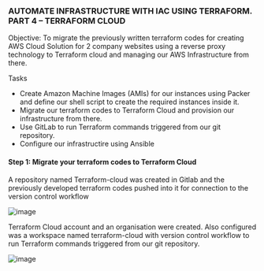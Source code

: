 ### AUTOMATE INFRASTRUCTURE WITH IAC USING TERRAFORM. PART 4 – TERRAFORM CLOUD

Objective: To migrate the previously written terraform codes for creating AWS Cloud Solution for 2 company websites using a reverse proxy technology to Terraform cloud and managing our AWS Infrastructure from there.

Tasks
- Create Amazon Machine Images (AMIs) for our instances using Packer and define our shell script to create the required instances inside it.
- Migrate our terraform codes to Terraform Cloud and provision our infrastructure from there.
- Use GitLab to run Terraform commands triggered from our git repository.
- Configure our infrastructire using Ansible

#### Step 1: Migrate your terraform codes to Terraform Cloud

A repository named Terraform-cloud was created in Gitlab and the previously developed terraform codes pushed into it for connection to the version control workflow

![image](https://user-images.githubusercontent.com/87030990/179385759-65b3e29c-276c-480b-bb11-8d0c89c9d7ef.png)

Terraform Cloud account and an organisation were created. Also configured was a workspace named terraform-cloud with version control workflow to run Terraform commands triggered from our git repository.

![image](https://user-images.githubusercontent.com/87030990/179385493-064cd907-027a-4b0c-a843-d8752c9bc960.png)



